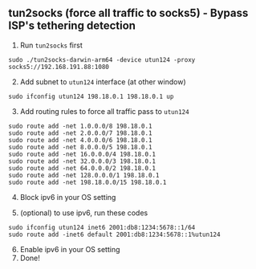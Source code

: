 ## tun2socks (force all traffic to socks5) - Bypass ISP's tethering detection
1. Run `tun2socks` first
```
sudo ./tun2socks-darwin-arm64 -device utun124 -proxy socks5://192.168.191.88:1080
```
  
2. Add subnet to `utun124` interface (at other window)
```
sudo ifconfig utun124 198.18.0.1 198.18.0.1 up
```
  
3. Add routing rules to force all traffic pass to `utun124` 
```
sudo route add -net 1.0.0.0/8 198.18.0.1
sudo route add -net 2.0.0.0/7 198.18.0.1
sudo route add -net 4.0.0.0/6 198.18.0.1
sudo route add -net 8.0.0.0/5 198.18.0.1
sudo route add -net 16.0.0.0/4 198.18.0.1
sudo route add -net 32.0.0.0/3 198.18.0.1
sudo route add -net 64.0.0.0/2 198.18.0.1
sudo route add -net 128.0.0.0/1 198.18.0.1
sudo route add -net 198.18.0.0/15 198.18.0.1
```
  
4. Block ipv6 in your OS setting
  
5. (optional) to use ipv6, run these codes
```
sudo ifconfig utun124 inet6 2001:db8:1234:5678::1/64
sudo route add -inet6 default 2001:db8:1234:5678::1%utun124
```
6. Enable ipv6 in your OS setting
7. Done!
